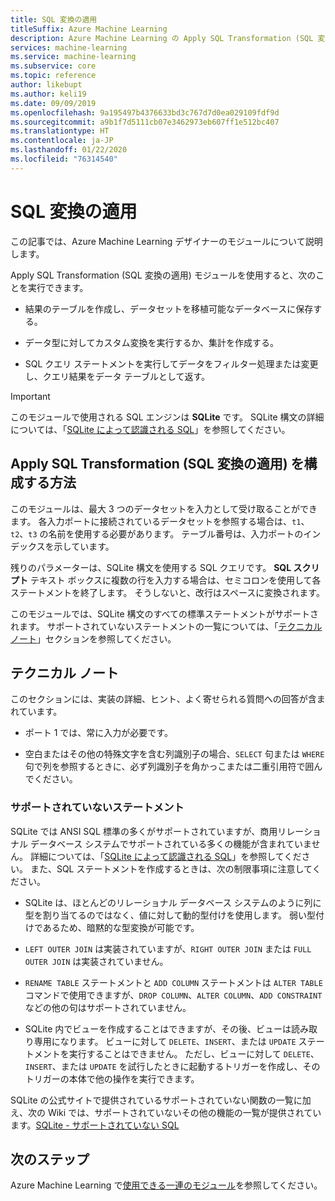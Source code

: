 ```yaml
---
title: SQL 変換の適用
titleSuffix: Azure Machine Learning
description: Azure Machine Learning の Apply SQL Transformation (SQL 変換の適用) モジュールを使用して入力データセットに対して SQLite クエリを実行し、データを変換する方法について説明します。
services: machine-learning
ms.service: machine-learning
ms.subservice: core
ms.topic: reference
author: likebupt
ms.author: keli19
ms.date: 09/09/2019
ms.openlocfilehash: 9a195497b4376633bd3c767d7d0ea029109fdf9d
ms.sourcegitcommit: a9b1f7d5111cb07e3462973eb607ff1e512bc407
ms.translationtype: HT
ms.contentlocale: ja-JP
ms.lasthandoff: 01/22/2020
ms.locfileid: "76314540"
---
```

# <a name="apply-sql-transformation"></a>SQL 変換の適用

この記事では、Azure Machine Learning デザイナーのモジュールについて説明します。

Apply SQL Transformation (SQL 変換の適用) モジュールを使用すると、次のことを実行できます。
  
-   結果のテーブルを作成し、データセットを移植可能なデータベースに保存する。  
  
-   データ型に対してカスタム変換を実行するか、集計を作成する。  
  
-   SQL クエリ ステートメントを実行してデータをフィルター処理または変更し、クエリ結果をデータ テーブルとして返す。  

> [!IMPORTANT]
> このモジュールで使用される SQL エンジンは **SQLite** です。 SQLite 構文の詳細については、「[SQLite によって認識される SQL](https://www.sqlite.org/index.html)」を参照してください。  

## <a name="how-to-configure-apply-sql-transformation"></a>Apply SQL Transformation (SQL 変換の適用) を構成する方法  

このモジュールは、最大 3 つのデータセットを入力として受け取ることができます。 各入力ポートに接続されているデータセットを参照する場合は、`t1`、`t2`、`t3` の名前を使用する必要があります。 テーブル番号は、入力ポートのインデックスを示しています。  
  
残りのパラメーターは、SQLite 構文を使用する SQL クエリです。 **SQL スクリプト** テキスト ボックスに複数の行を入力する場合は、セミコロンを使用して各ステートメントを終了します。 そうしないと、改行はスペースに変換されます。  

このモジュールでは、SQLite 構文のすべての標準ステートメントがサポートされます。 サポートされていないステートメントの一覧については、「[テクニカル ノート](#technical-notes)」セクションを参照してください。

##  <a name="technical-notes"></a>テクニカル ノート  

このセクションには、実装の詳細、ヒント、よく寄せられる質問への回答が含まれています。

-   ポート 1 では、常に入力が必要です。  
  
-   空白またはその他の特殊文字を含む列識別子の場合、`SELECT` 句または `WHERE` 句で列を参照するときに、必ず列識別子を角かっこまたは二重引用符で囲んでください。  
  
### <a name="unsupported-statements"></a>サポートされていないステートメント  

SQLite では ANSI SQL 標準の多くがサポートされていますが、商用リレーショナル データベース システムでサポートされている多くの機能が含まれていません。 詳細については、「[SQLite によって認識される SQL](http://www.sqlite.org/lang.html)」を参照してください。 また、SQL ステートメントを作成するときは、次の制限事項に注意してください。  
  
- SQLite は、ほとんどのリレーショナル データベース システムのように列に型を割り当てるのではなく、値に対して動的型付けを使用します。 弱い型付けであるため、暗黙的な型変換が可能です。  
  
- `LEFT OUTER JOIN` は実装されていますが、`RIGHT OUTER JOIN` または `FULL OUTER JOIN` は実装されていません。  

- `RENAME TABLE` ステートメントと `ADD COLUMN` ステートメントは `ALTER TABLE` コマンドで使用できますが、`DROP COLUMN`、`ALTER COLUMN`、`ADD CONSTRAINT` などの他の句はサポートされていません。  
  
- SQLite 内でビューを作成することはできますが、その後、ビューは読み取り専用になります。 ビューに対して `DELETE`、`INSERT`、または `UPDATE` ステートメントを実行することはできません。 ただし、ビューに対して `DELETE`、`INSERT`、または `UPDATE` を試行したときに起動するトリガーを作成し、そのトリガーの本体で他の操作を実行できます。  
  

SQLite の公式サイトで提供されているサポートされていない関数の一覧に加え、次の Wiki では、サポートされていないその他の機能の一覧が提供されています。[SQLite - サポートされていない SQL](http://www2.sqlite.org/cvstrac/wiki?p=UnsupportedSql)  
    
## <a name="next-steps"></a>次のステップ

Azure Machine Learning で[使用できる一連のモジュール](module-reference.md)を参照してください。 
